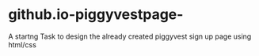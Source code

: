 # github.io-piggyvestpage-
A startng Task to design the already created piggyvest sign up page using html/css
